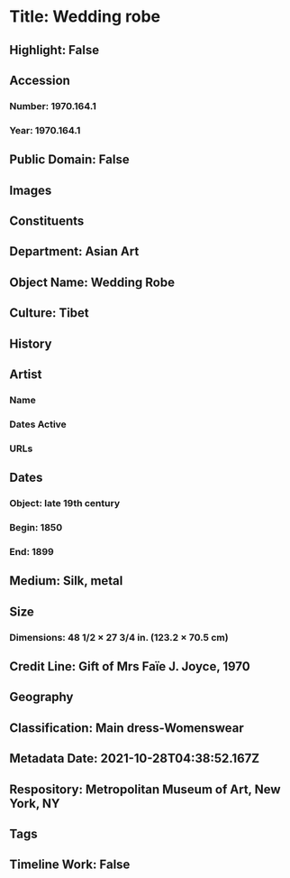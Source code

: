 # Title: Wedding robe
## Highlight: False
## Accession
### Number: 1970.164.1
### Year: 1970.164.1
## Public Domain: False
## Images
## Constituents
## Department: Asian Art
## Object Name: Wedding Robe
## Culture: Tibet
## History
## Artist
### Name
### Dates Active
### URLs
## Dates
### Object: late 19th century
### Begin: 1850
### End: 1899
## Medium: Silk, metal
## Size
### Dimensions: 48 1/2 × 27 3/4 in. (123.2 × 70.5 cm)
## Credit Line: Gift of Mrs Faïe J. Joyce, 1970
## Geography
## Classification: Main dress-Womenswear
## Metadata Date: 2021-10-28T04:38:52.167Z
## Respository: Metropolitan Museum of Art, New York, NY
## Tags
## Timeline Work: False